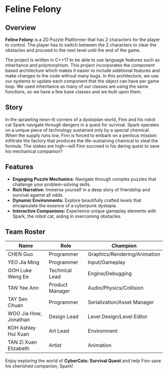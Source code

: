# Feline Felony

## Overview
**Feline Felony**  is a 2D Puzzle Platformer that has 2 characters for the player to control. The player has to switch between the 2 characters to clear the obstacles and proceed to the next level until the end of the game.

The project is written in C++17 to be able to use language features such as inheritance and polymorphism. This project incorporates the component based architecture which makes it easier to include additional features and make changes to the code without many bugs. In this architecture, we use our systems to update each component that the object can have per game loop. We used inheritance as many of our classes are using the same functions, so we have a few base classes and we built upon them. 


## Story
In the sprawling neon-lit corners of a dystopian world, Finn and his robot cat Spark navigate through dangers in a quest for survival. Spark operates on a unique piece of technology sustained only by a special chemical. When the supply runs low, Finn is forced to embark on a perilous mission: infiltrate the factory that produces the life-sustaining chemical to steal the formula. The stakes are high—will Finn succeed in his daring quest to save his mechanical companion?

## Features
- **Engaging Puzzle Mechanics:** Navigate through complex puzzles that challenge your problem-solving skills.
- **Rich Narrative:** Immerse yourself in a deep story of friendship and survival against all odds.
- **Dynamic Environments:** Explore beautifully crafted levels that encapsulate the essence of a cyberpunk dystopia.
- **Interactive Companions:** Experience unique gameplay elements with Spark, the robot cat, aiding in overcoming obstacles.

## Team Roster
| Name                  | Role         | Champion                     |
|-----------------------|--------------|------------------------------|
| CHEN Guo              | Programmer   | Graphics/Rendering/Animation |
| YEO Jia Ming          | Programmer   | Input/Gameplay               |
| GOH Luke Weng Ee      | Technical Lead | Engine/Debugging            |
| TAN Yee Ann           | Product Manager | Audio/Physics/Collision   |
| TAY Sen Chuan         | Programmer   | Serialization/Asset Manager  |
| WOO Jia How, Jonathan | Design Lead  | Level Design/Level Editor    |
| KOH Ashley Hui Xuan   | Art Lead     | Environment                  |
| TAN Zi Xuan Elizabeth | Artist       | Animation                    |

Enjoy exploring the world of **CyberCats: Survival Quest** and help Finn save his cherished companion, Spark!

